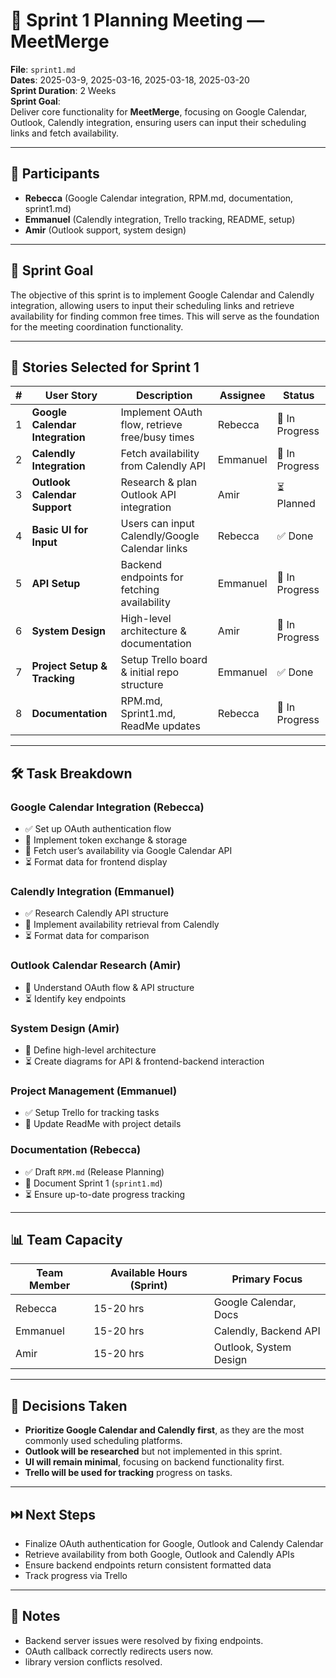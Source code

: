 # 🚀 Sprint 1 Planning Meeting — MeetMerge  

**File**: `sprint1.md`  
**Dates**: 2025-03-9, 2025-03-16, 2025-03-18, 2025-03-20  
**Sprint Duration**: 2 Weeks  
**Sprint Goal**:  
Deliver core functionality for **MeetMerge**, focusing on Google Calendar, Outlook, Calendly integration, ensuring users can input their scheduling links and fetch availability.  

---

## 👥 Participants  
- **Rebecca** (Google Calendar integration, RPM.md, documentation, sprint1.md)  
- **Emmanuel** (Calendly integration, Trello tracking, README, setup)  
- **Amir** (Outlook support, system design)  

---

## 🎯 Sprint Goal  
The objective of this sprint is to implement Google Calendar and Calendly integration, allowing users to input their scheduling links and retrieve availability for finding common free times. This will serve as the foundation for the meeting coordination functionality.  

---

## 📌 Stories Selected for Sprint 1  

| # | User Story | Description | Assignee | Status |
|---|-----------|-------------|----------|--------|
| 1 | **Google Calendar Integration** | Implement OAuth flow, retrieve free/busy times | Rebecca | 🔄 In Progress |
| 2 | **Calendly Integration** | Fetch availability from Calendly API | Emmanuel | 🔄 In Progress |
| 3 | **Outlook Calendar Support** | Research & plan Outlook API integration | Amir | ⏳ Planned |
| 4 | **Basic UI for Input** | Users can input Calendly/Google Calendar links | Rebecca | ✅ Done |
| 5 | **API Setup** | Backend endpoints for fetching availability | Emmanuel | 🔄 In Progress |
| 6 | **System Design** | High-level architecture & documentation | Amir | 🔄 In Progress |
| 7 | **Project Setup & Tracking** | Setup Trello board & initial repo structure | Emmanuel | ✅ Done |
| 8 | **Documentation** | RPM.md, Sprint1.md, ReadMe updates | Rebecca | 🔄 In Progress |

---

## 🛠️ Task Breakdown  

### **Google Calendar Integration (Rebecca)**  
- ✅ Set up OAuth authentication flow  
- 🔄 Implement token exchange & storage  
- 🔄 Fetch user’s availability via Google Calendar API  
- ⏳ Format data for frontend display  

### **Calendly Integration (Emmanuel)**  
- ✅ Research Calendly API structure  
- 🔄 Implement availability retrieval from Calendly  
- ⏳ Format data for comparison  

### **Outlook Calendar Research (Amir)**  
- 🔄 Understand OAuth flow & API structure  
- ⏳ Identify key endpoints  

### **System Design (Amir)**  
- 🔄 Define high-level architecture  
- ⏳ Create diagrams for API & frontend-backend interaction  

### **Project Management (Emmanuel)**  
- ✅ Setup Trello for tracking tasks  
- 🔄 Update ReadMe with project details  

### **Documentation (Rebecca)**  
- ✅ Draft `RPM.md` (Release Planning)  
- 🔄 Document Sprint 1 (`sprint1.md`)  
- ⏳ Ensure up-to-date progress tracking  

---

## 📊 Team Capacity  

| Team Member | Available Hours (Sprint) | Primary Focus |
|-------------|-------------------------|---------------|
| Rebecca | 15-20 hrs | Google Calendar, Docs |
| Emmanuel | 15-20 hrs | Calendly, Backend API |
| Amir | 15-20 hrs | Outlook, System Design |

---

## 📝 Decisions Taken  
- **Prioritize Google Calendar and Calendly first**, as they are the most commonly used scheduling platforms.  
- **Outlook will be researched** but not implemented in this sprint.  
- **UI will remain minimal**, focusing on backend functionality first.  
- **Trello will be used for tracking** progress on tasks.  

---

## ⏭️ Next Steps  
- Finalize OAuth authentication for Google, Outlook and Calendy Calendar  
- Retrieve availability from both Google, Outlook and Calendly APIs  
- Ensure backend endpoints return consistent formatted data  
- Track progress via Trello  

---

## 📌 Notes  
- Backend server issues were resolved by fixing endpoints.  
- OAuth callback correctly redirects users now.  
- library version conflicts resolved.  

